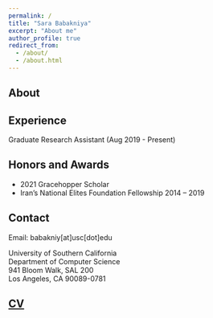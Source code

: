```yaml
---
permalink: /
title: "Sara Babakniya"
excerpt: "About me"
author_profile: true
redirect_from: 
  - /about/
  - /about.html
---
```


About
------

Experience
-----
Graduate Research Assistant (Aug 2019 - Present)

Honors and Awards
-----
- 2021 Gracehopper Scholar
- Iran’s National Elites Foundation Fellowship 2014 – 2019

Contact
-----
Email: babakniy[at]usc[dot]edu  
  
University of Southern California  
Department of Computer Science  
941 Bloom Walk, SAL 200  
Los Angeles, CA 90089-0781  

[CV](/files/Resume_Sara_Babakniya.pdf)
------
